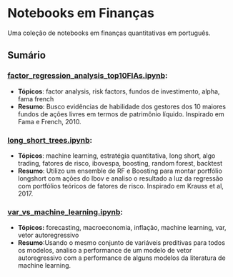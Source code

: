 # Notebooks em Finanças
Uma coleção de notebooks em finanças quantitativas em português.

## Sumário
### [factor_regression_analysis_top10FIAs.ipynb](https://github.com/enriquemq/finance_notebooks/blob/main/factor_regression_analysis_top10FIAs.ipynb):
  - **Tópicos**: factor analysis, risk factors, fundos de investimento, alpha, fama french
  - **Resumo**: Busco evidências de habilidade dos gestores dos 10 maiores fundos de ações livres em termos de patrimônio líquido. Inspirado em Fama e French, 2010.
  
### [long_short_trees.ipynb](https://github.com/enriquemq/finance_notebooks/blob/main/long_short_trees.ipynb):
  - **Tópicos**: machine learning, estratégia quantitativa, long short, algo trading, fatores de risco, ibovespa, boosting, random forest, backtest
  - **Resumo**: Utilizo um ensemble de RF e Boosting para montar portfólio longshort com ações do Ibov e analiso o resultado a luz da regressão com portfólios teóricos de fatores de risco. Inspirado em Krauss et al, 2017.

### [var_vs_machine_learning.ipynb](https://github.com/enriquemq/finance_notebooks/blob/main/var_vs_machine_learning.ipynb):
  - **Tópicos:** forecasting, macroeconomia, inflação, machine learning, var, vetor autoregressivo
  - **Resumo**:Usando o mesmo conjunto de variáveis preditivas para todos os modelos, analiso a performance de um modelo de vetor autoregressivo com a performance de alguns modelos da literatura de machine learning.
